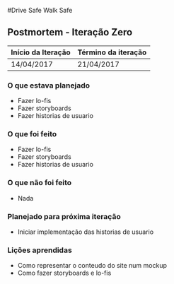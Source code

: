 #Drive Safe Walk Safe
## Postmortem - Iteração Zero

Início da Iteração | Término da iteração
------------ | -------------
14/04/2017 | 21/04/2017


### O que estava planejado
* Fazer lo-fis
* Fazer storyboards
* Fazer historias de usuario

### O que foi feito
* Fazer lo-fis
* Fazer storyboards
* Fazer historias de usuario

### O que não foi feito
* Nada

### Planejado para próxima iteração
* Iniciar implementação das historias de usuario

### Lições aprendidas
* Como representar o conteudo do site num mockup
* Como fazer storyboards e lo-fis
